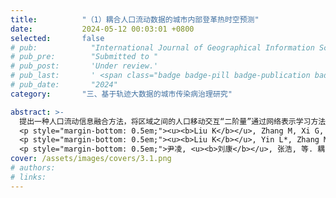 ```yaml
---
title:          "（1）耦合人口流动数据的城市内部登革热时空预测"
date:           2024-05-12 00:03:01 +0800
selected:       false
# pub:            "International Journal of Geographical Information Science (IJGIS)"
# pub_pre:        "Submitted to "
# pub_post:       'Under review.'
# pub_last:       ' <span class="badge badge-pill badge-publication badge-success">Spotlight</span>'
# pub_date:       "2024"
category:       "三、基于轨迹大数据的城市传染病治理研究"

abstract: >-
  提出一种人口流动信息融合方法，将区域之间的人口移动交互“二阶量”通过网络表示学习方法转为“一阶量”，用以增强传染病时空预测精度。基于此技术实现了广州市街镇级别的精细空间尺度登革热时空预警预测，支撑了2019年广东省重点城市登革热防控工作部署。进一步融合街景图像大数据等城市环境信息，与温度、降雨量、人口等变量融合以增强登革热时空预测精度，助力登革热防控的空间精准化实施。
  <p style="margin-bottom: 0.5em;"><u><b>Liu K</b></u>, Zhang M, Xi G, Deng A, Song T, Li Q, Kang M, Yin L*, Enhancing fine-grained intra-urban dengue forecasting by integrating spatial interactions of human movements between urban regions[J]. PLOS Neglected Tropical Diseases, 2020, 14(12): e0008924.（中科院一区SCI）<a href='https://doi.org/10.1371/journal.pntd.0008924' target='_blank'>[paper]</a></p>
  <p style="margin-bottom: 0.5em;"><u><b>Liu K</b></u>, Yin L*, Zhang M, Kang M, Deng A, Li Q, Song T. Facilitating fine-grained intra-urban dengue forecasting by integrating urban environments measured from street-view images[J]. Infectious Diseases of Poverty, 2021, 10: 40.（中科院一区SCI）<a href='https://doi.org/10.1186/s40249-021-00824-5' target='_blank'>[paper]</a></p>
  <p style="margin-bottom: 0.5em;">尹凌, <u><b>刘康</b></u>, 张浩, 等. 耦合人群移动的COVID-19传染病模型研究进展[J]. 地球信息科学学报, 2021, 23(11): 1894-1909.<a href='https://doi.org/10.12082/dqxxkx.2021.210091 ' target='_blank'>[paper]</a></p>
cover: /assets/images/covers/3.1.png
# authors:
# links:
---
```

